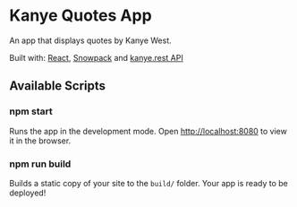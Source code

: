 # Kanye Quotes App

An app that displays quotes by Kanye West.

Built with: [React](https://reactjs.org/),
[Snowpack](https://www.snowpack.dev/) and [kanye.rest API](https://kanye.rest/)

## Available Scripts

### npm start

Runs the app in the development mode.
Open <http://localhost:8080> to view it in the browser.

### npm run build

Builds a static copy of your site to the `build/` folder.
Your app is ready to be deployed!
